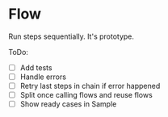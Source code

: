 # Flow

Run steps sequentially. It's prototype.

ToDo:
- [ ] Add tests
- [ ] Handle errors
- [ ] Retry last steps in chain if error happened
- [ ] Split once calling flows and reuse flows
- [ ] Show ready cases in Sample
